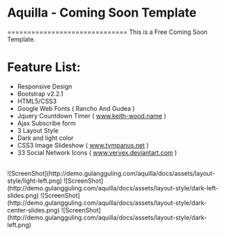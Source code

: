 <h1>Aquilla - Coming Soon Template </h1>
==============================
This is a Free Coming Soon Template.

<h1>Feature List: </h1>

* Responsive Design
* Bootstrap v2.2.1
* HTML5/CSS3
* Google Web Fonts ( Rancho And Gudea )
* Jquery Countdown Timer ( www.keith-wood.name )
* Ajax Subscribe form
* 3 Layout Style
* Dark and light color
* CSS3 Image Slideshow ( www.tympanus.net )
* 33 Social Network Icons ( www.vervex.deviantart.com )

<br/>
![ScreenShot](http://demo.gulangguling.com/aquilla/docs/assets/layout-style/light-left.png)
![ScreenShot](http://demo.gulangguling.com/aquilla/docs/assets/layout-style/dark-left-slides.png)
![ScreenShot](http://demo.gulangguling.com/aquilla/docs/assets/layout-style/dark-center-slides.png)
![ScreenShot](http://demo.gulangguling.com/aquilla/docs/assets/layout-style/dark-left.png)
 

 
